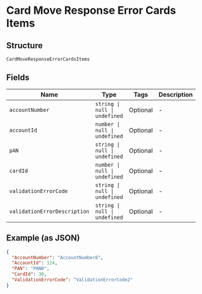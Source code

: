
# Card Move Response Error Cards Items

## Structure

`CardMoveResponseErrorCardsItems`

## Fields

| Name | Type | Tags | Description |
|  --- | --- | --- | --- |
| `accountNumber` | `string \| null \| undefined` | Optional | - |
| `accountId` | `number \| null \| undefined` | Optional | - |
| `pAN` | `string \| null \| undefined` | Optional | - |
| `cardId` | `number \| null \| undefined` | Optional | - |
| `validationErrorCode` | `string \| null \| undefined` | Optional | - |
| `validationErrorDescription` | `string \| null \| undefined` | Optional | - |

## Example (as JSON)

```json
{
  "AccountNumber": "AccountNumber8",
  "AccountId": 124,
  "PAN": "PAN0",
  "CardId": 30,
  "ValidationErrorCode": "ValidationErrorCode2"
}
```

